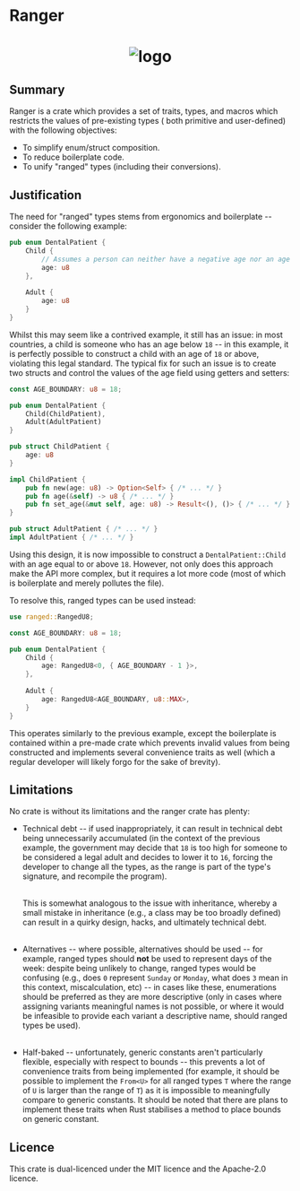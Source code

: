 # Ranger

<h1 style="text-align: center">
    <img src="https://raw.githubusercontent.com/zwhiteley/ranger/logo.png" alt="logo">
</h1>

## Summary

Ranger is a crate which provides a set of traits, types, and macros which restricts the values of pre-existing types (
both primitive and user-defined) with the following objectives:

* To simplify enum/struct composition.
* To reduce boilerplate code.
* To unify "ranged" types (including their conversions).

## Justification

The need for "ranged" types stems from ergonomics and boilerplate -- consider the following example:

```rust
pub enum DentalPatient {
    Child {
        // Assumes a person can neither have a negative age nor an age above `255`.
        age: u8
    },
    
    Adult {
        age: u8
    }
}
```

Whilst this may seem like a contrived example, it still has an issue: in most countries, a child is someone who has an
age below `18` -- in this example, it is perfectly possible to construct a child with an age of `18` or above,
violating this legal standard. The typical fix for such an issue is to create two structs and control the values of the
age field using getters and setters:

```rust 
const AGE_BOUNDARY: u8 = 18;

pub enum DentalPatient {
    Child(ChildPatient),
    Adult(AdultPatient)
}

pub struct ChildPatient {
    age: u8
}

impl ChildPatient {
    pub fn new(age: u8) -> Option<Self> { /* ... */ }
    pub fn age(&self) -> u8 { /* ... */ }
    pub fn set_age(&mut self, age: u8) -> Result<(), ()> { /* ... */ }
}

pub struct AdultPatient { /* ... */ }
impl AdultPatient { /* ... */ }
```

Using this design, it is now impossible to construct a `DentalPatient::Child` with an age equal to or above `18`.
However, not only does this approach make the API more complex, but it requires a lot more code (most of which is
boilerplate and merely pollutes the file).

To resolve this, ranged types can be used instead:

```rust
use ranged::RangedU8;

const AGE_BOUNDARY: u8 = 18;

pub enum DentalPatient {
    Child {
        age: RangedU8<0, { AGE_BOUNDARY - 1 }>,
    },
    
    Adult {
        age: RangedU8<AGE_BOUNDARY, u8::MAX>,
    }
}
```

This operates similarly to the previous example, except the boilerplate is contained within a pre-made crate which
prevents invalid values from being constructed and implements several convenience traits as well (which a regular
developer will likely forgo for the sake of brevity).

## Limitations

No crate is without its limitations and the ranger crate has plenty:

* Technical debt -- if used inappropriately, it can result in technical debt being unnecessarily accumulated (in the
  context of the previous example, the government may decide that `18` is too high for someone to be considered a legal
  adult and decides to lower it to `16`, forcing the developer to change all the types, as the range is part of the
  type's signature, and recompile the program). <br><br>

  This is somewhat analogous to the issue with inheritance, whereby a small mistake in inheritance (e.g., a class may
  be too broadly defined) can result in a quirky design, hacks, and ultimately technical debt. <br><br>

* Alternatives -- where possible, alternatives should be used -- for example, ranged types should **not** be used to
  represent days of the week: despite being unlikely to change, ranged types would be confusing (e.g., does `0`
  represent `Sunday` or `Monday`, what does `3` mean in this context, miscalculation, etc) -- in cases like these,
  enumerations should be preferred as they are more descriptive (only in cases where assigning variants meaningful
  names is not possible, or where it would be infeasible to provide each variant a descriptive name, should ranged
  types be used). <br><br>

* Half-baked -- unfortunately, generic constants aren't particularly flexible, especially with respect to bounds --
  this prevents a lot of convenience traits from being implemented (for example, it should be possible to implement
  the `From<U>` for all ranged types `T` where the range of `U` is larger than the range of `T`) as it is impossible
  to meaningfully compare to generic constants. It should be noted that there are plans to implement these traits when
  Rust stabilises a method to place bounds on generic constant.

## Licence

This crate is dual-licenced under the MIT licence and the Apache-2.0 licence.